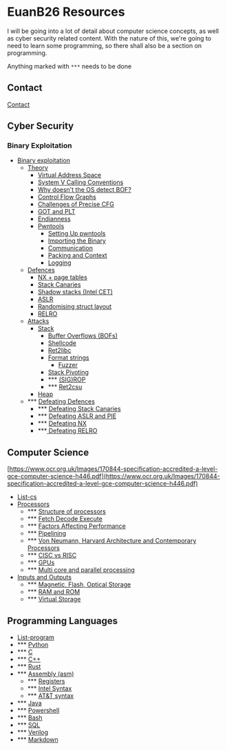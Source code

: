 # EuanB26 Resources

I will be going into a lot of detail about computer science concepts, as well as cyber security related content. With the nature of this, we're going to need to learn some programming, so there shall also be a section on programming.

Anything marked with `***` needs to be done 

## Contact

[Contact](contact.md)

## Cyber Security

### Binary Exploitation

* [Binary exploitation](cybersec/binary-exploitation/)
  * [Theory](cybersec/binary-exploitation/theory/)
    * [Virtual Address Space](cybersec/binary-exploitation/theory/virtual-address-space.md)
    * [System V Calling Conventions](cybersec/binary-exploitation/theory/system-v-calling-conventions.md)
    * [Why doesn't the OS detect BOF?](cybersec/binary-exploitation/theory/side-note-os-doesnt-detect-bof.md)
    * [Control Flow Graphs](cybersec/binary-exploitation/theory/control-flow-graphs.md)
    * [Challenges of Precise CFG](cybersec/binary-exploitation/theory/challenges-of-precise-cfg.md)
    * [GOT and PLT](cybersec/binary-exploitation/theory/got-and-plt.md)
    * [Endianness](cybersec/binary-exploitation/theory/endianness.md)
    * [Pwntools](cybersec/binary-exploitation/theory/pwntools/)
      * [Setting Up pwntools](cybersec/binary-exploitation/theory/pwntools/setting-up-pwntools.md)
      * [Importing the Binary](cybersec/binary-exploitation/theory/pwntools/importing-the-binary.md)
      * [Communication](cybersec/binary-exploitation/theory/pwntools/communication.md)
      * [Packing and Context](cybersec/binary-exploitation/theory/pwntools/packing.md)
      * [Logging](cybersec/binary-exploitation/theory/pwntools/logging.md)
  * [Defences](cybersec/binary-exploitation/untitled/)
    * [NX + page tables](cybersec/binary-exploitation/untitled/nx.md)
    * [Stack Canaries](cybersec/binary-exploitation/untitled/stack-canaries.md)
    * [Shadow stacks \(Intel CET\)](cybersec/binary-exploitation/untitled/defence-shadow-stacks-intel-cet.md)
    * [ASLR](cybersec/binary-exploitation/untitled/aslr.md)
    * [Randomising struct layout](cybersec/binary-exploitation/untitled/defence-randomising-struct-layout.md)
    * [RELRO](cybersec/binary-exploitation/untitled/relro.md)
  * [Attacks](cybersec/binary-exploitation/attacks/)
    * [Stack](cybersec/binary-exploitation/attacks/stack/)
      * [Buffer Overflows \(BOFs\)](cybersec/binary-exploitation/attacks/stack/buffer-overflows-bofs.md)
      * [Shellcode](cybersec/binary-exploitation/attacks/stack/shellcode.md)
      * [Ret2libc](cybersec/binary-exploitation/attacks/stack/ret2libc.md)
      * [Format strings](cybersec/binary-exploitation/attacks/stack/format-strings/)
        * [Fuzzer](cybersec/binary-exploitation/attacks/stack/format-strings/fuzzer.md)
      * [Stack Pivoting](cybersec/binary-exploitation/attacks/stack/stack-pivotting.md)
      * \*\*\* [\(SIG\)ROP](cybersec/binary-exploitation/attacks/stack/sigrop.md)
      * \*\*\* [Ret2csu](cybersec/binary-exploitation/attacks/stack/ret2csu.md) 
    * [Heap](cybersec/binary-exploitation/attacks/heap.md)
  * \*\*\* [Defeating Defences](cybersec/binary-exploitation/defeating-defences/)
    * \*\*\* [Defeating Stack Canaries](cybersec/binary-exploitation/defeating-defences/defeating-stack-canaries.md)
    * \*\*\* [Defeating ASLR and PIE](cybersec/binary-exploitation/defeating-defences/defeating-aslr-and-pie.md)
    * \*\*\* [Defeating NX](cybersec/binary-exploitation/defeating-defences/defeating-nx.md)
    * \*\*\*[ Defeating RELRO](cybersec/binary-exploitation/defeating-defences/defeating-relro.md)

## Computer Science

[https://www.ocr.org.uk/Images/170844-specification-accredited-a-level-gce-computer-science-h446.pdf](https://www.ocr.org.uk/Images/170844-specification-accredited-a-level-gce-computer-science-h446.pdf)

* [List-cs](computer-science/list-cs.md)
* [Processors](computer-science/processors/)
  * \*\*\* [Structure of processors](computer-science/processors/structure-of-processors.md)
  * \*\*\* [Fetch Decode Execute](computer-science/processors/fetch-decode-execute.md)
  * \*\*\* [Factors Affecting Performance](computer-science/processors/factors-affecting-performance.md)
  * \*\*\* [Pipelining](computer-science/processors/pipelining.md)
  * \*\*\* [Von Neumann, Harvard Architecture and Contemporary Processors](computer-science/processors/von-neumann-harvard-architecture-adn-contemporary-processors.md)
  * \*\*\* [CISC vs RISC](computer-science/processors/cisc-vs-risc.md)
  * \*\*\* [GPUs](computer-science/processors/gpus.md)
  * \*\*\* [Multi core and parallel processing](computer-science/processors/multi-core-and-parallel-processing.md)
* [Inputs and Outputs](computer-science/inputs-and-outputs/)
  * \*\*\* [Magnetic, Flash, Optical Storage](computer-science/inputs-and-outputs/magnetic-flash-optical-storage.md)
  * \*\*\* [RAM and ROM](computer-science/inputs-and-outputs/ram-and-rom.md)
  * \*\*\* [Virtual Storage](computer-science/inputs-and-outputs/virtual-storage.md)

## Programming Languages

* [List-program](programming/list-program.md)
* \*\*\* [Python](programming/python.md)
* \*\*\* [C](programming/c.md)
* \*\*\* [C++](programming/c++.md)
* \*\*\* [Rust](programming/rust.md)
* \*\*\* [Assembly \(asm\)](programming/assembly-asm/)
  * \*\*\* [Registers](programming/assembly-asm/registers.md)
  * \*\*\* [Intel Syntax](programming/assembly-asm/intel-syntax.md)
  * \*\*\* [AT&T syntax](programming/assembly-asm/at-and-t-syntax.md)
* \*\*\* [Java](programming/java.md)
* \*\*\* [Powershell](programming/powershell.md)
* \*\*\* [Bash](programming/bash.md)
* \*\*\* [SQL](programming/sql.md)
* \*\*\* [Verilog](programming/verilog.md)
* \*\*\* [Markdown](programming/markdown.md)



